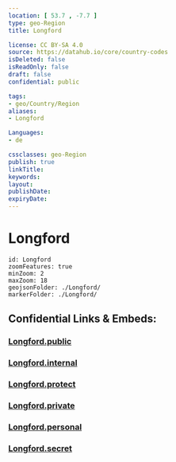 ```yaml
---
location: [ 53.7 , -7.7 ] 
type: geo-Region
title: Longford

license: CC BY-SA 4.0
source: https://datahub.io/core/country-codes
isDeleted: false
isReadOnly: false
draft: false
confidential: public

tags:
- geo/Country/Region
aliases:
- Longford

Languages:
- de

cssclasses: geo-Region
publish: true
linkTitle: 
keywords: 
layout: 
publishDate: 
expiryDate: 
---
```


# Longford

```leaflet
id: Longford
zoomFeatures: true 
minZoom: 2 
maxZoom: 18
geojsonFolder: ./Longford/
markerFolder: ./Longford/
```


## Confidential Links & Embeds: 

### [Longford.public](/_public/\Earth\Continent\Europe\Europe~North\Ireland\Ireland,Provinces\LeinsterLongford.public.md) 

### [Longford.internal](/_internal/\Earth\Continent\Europe\Europe~North\Ireland\Ireland,Provinces\LeinsterLongford.internal.md) 

### [Longford.protect](/_protect/\Earth\Continent\Europe\Europe~North\Ireland\Ireland,Provinces\LeinsterLongford.protect.md) 

### [Longford.private](/_private/\Earth\Continent\Europe\Europe~North\Ireland\Ireland,Provinces\LeinsterLongford.private.md) 

### [Longford.personal](/_personal/\Earth\Continent\Europe\Europe~North\Ireland\Ireland,Provinces\LeinsterLongford.personal.md) 

### [Longford.secret](/_secret/\Earth\Continent\Europe\Europe~North\Ireland\Ireland,Provinces\LeinsterLongford.secret.md)

